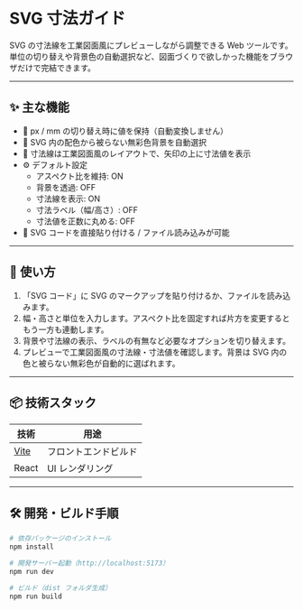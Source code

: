 # SVG 寸法ガイド

SVG の寸法線を工業図面風にプレビューしながら調整できる Web ツールです。単位の切り替えや背景色の自動選択など、図面づくりで欲しかった機能をブラウザだけで完結できます。

---

## ✨ 主な機能

- 🧮 px / mm の切り替え時に値を保持（自動変換しません）
- 🎨 SVG 内の配色から被らない無彩色背景を自動選択
- 📐 寸法線は工業図面風のレイアウトで、矢印の上に寸法値を表示
- ⚙️ デフォルト設定
  - アスペクト比を維持: ON
  - 背景を透過: OFF
  - 寸法線を表示: ON
  - 寸法ラベル（幅/高さ）: OFF
  - 寸法値を正数に丸める: OFF
- 🧾 SVG コードを直接貼り付ける / ファイル読み込みが可能

---

## 🚀 使い方

1. 「SVG コード」に SVG のマークアップを貼り付けるか、ファイルを読み込みます。
2. 幅・高さと単位を入力します。アスペクト比を固定すれば片方を変更するともう一方も連動します。
3. 背景や寸法線の表示、ラベルの有無など必要なオプションを切り替えます。
4. プレビューで工業図面風の寸法線・寸法値を確認します。背景は SVG 内の色と被らない無彩色が自動的に選ばれます。

---

## 📦 技術スタック

| 技術 | 用途 |
|------|------|
| [Vite](https://vitejs.dev/) | フロントエンドビルド |
| React | UI レンダリング |

---

## 🛠 開発・ビルド手順

```bash
# 依存パッケージのインストール
npm install

# 開発サーバー起動（http://localhost:5173）
npm run dev

# ビルド（dist フォルダ生成）
npm run build
```
